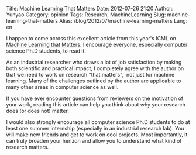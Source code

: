 Title: Machine Learning That Matters
Date: 2012-07-26 21:20
Author: Yunyao
Category: opinion
Tags: Research, MachineLearning
Slug: machine-learning-that-matters
Alias: /blog/2012/07/machine-learning-matters
Lang: en

I happen to come across this excellent article from this year's ICML on [Machine Learning that Matters](http://www.wkiri.com/research/papers/wagstaff-MLmatters-12.pdf). I encourage everyone, especially computer science Ph.D students, to read it.

As an industrial researcher who draws a lot of job satisfaction by making both scientific and practical impact, I completely agree with the author on that we need to work on research "that matters",  not just for machine learning. Many of the challenges outlined by the author are applicable to many other areas in computer science as well. 

If you have ever encounter questions from reviewers on the motivation of your work, reading this article can help you think about why your research does (or does not) matter.

I would also strongly encourage all computer science Ph.D students to do at least one summer internship (especially in an industrial research lab). You will make new friends and get to work on cool projects. Most importantly, it can truly broaden your herizon and allow you to understand what kind of research matters.

